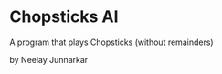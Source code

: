 Chopsticks AI
=============

A program that plays Chopsticks (without remainders)

by Neelay Junnarkar
